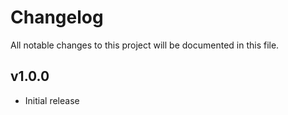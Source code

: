 # Changelog

All notable changes to this project will be documented in this file.

## v1.0.0

* Initial release